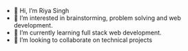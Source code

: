 - 👋 Hi, I’m Riya Singh
- 👀 I’m interested in brainstorming, problem solving and web development.
- 🌱 I’m currently learning full stack web development.
- 💞️ I’m looking to collaborate on technical projects
<!---
Riya002/Riya002 is a ✨ special ✨ repository because its `README.md` (this file) appears on your GitHub profile.
You can click the Preview link to take a look at your changes.
--->

